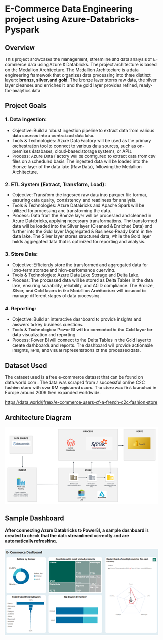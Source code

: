 # E-Commerce Data Engineering project using Azure-Databricks-Pyspark

## Overview

This project showcases the management, streamline and data analysis of E-commerce data using Azure & Databricks.
The project architecture is based on the Medallion Architecture. The Medallion Architecture is a data engineering framework that organizes data processing into three distinct layers: **bronze, silver, and gold**. The bronze layer stores raw data, the silver layer cleanses and enriches it, and the gold layer provides refined, ready-for-analytics data

## Project Goals

### 1. Data Ingestion:

- Objective: Build a robust ingestion pipeline to extract data from various data sources into a centralized data lake.
- Tools & Technologies: Azure Data Factory will be used as the primary orchestration tool to connect to various data sources, such as on-premises databases, cloud-based storage systems, or APIs.
- Process:
Azure Data Factory will be configured to extract data from csv files on a scheduled basis.
The ingested data will be loaded into the Bronze layer of the data lake (Raw Data), following the Medallion Architecture.

### 2. ETL System (Extract, Transform, Load):

- Objective: Transform the ingested raw data into parquet file format, ensuring data quality, consistency, and readiness for analysis.
- Tools & Technologies: Azure Databricks and Apache Spark will be utilized for processing and transforming the data.
- Process:
Data from the Bronze layer will be processed and cleaned in Azure Databricks, applying necessary transformations.
The transformed data will be loaded into the Silver layer (Cleaned & Enriched Data) and further into the Gold layer (Aggregated & Business-Ready Data) in the data lake.
The Silver layer stores structured data, while the Gold layer holds aggregated data that is optimized for reporting and analysis.

### 3. Store Data:

- Objective: Efficiently store the transformed and aggregated data for long-term storage and high-performance querying.
- Tools & Technologies: Azure Data Lake Storage and Delta Lake.
- Process:
The processed data will be stored as Delta Tables in the data lake, ensuring scalability, reliability, and ACID compliance.
The Bronze, Silver, and Gold layers in the Medallion Architecture will be used to manage different stages of data processing.

### 4. Reporting:

- Objective: Build an interactive dashboard to provide insights and answers to key business questions.
- Tools & Technologies: Power BI will be connected to the Gold layer for data visualization and reporting.
- Process:
Power BI will connect to the Delta Tables in the Gold layer to create dashboards and reports.
The dashboard will provide actionable insights, KPIs, and visual representations of the processed data.



## Dataset Used

The dataset used is a free e-commerce dataset that can be found on data.world.com . The data was scraped from a successful online C2C fashion store with over 9M registered users. The store was first launched in Europe around 2009 then expanded worldwide.

https://data.world/jfreex/e-commerce-users-of-a-french-c2c-fashion-store

## Architecture Diagram
<img src="Architecture.png">

## Sample Dashboard

#### After connecting Azure Databricks to PowerBI, a sample dashboard is created to check that the data streamlined correctly and are automatically refreshing. 

<img src="Dashboard.png">

